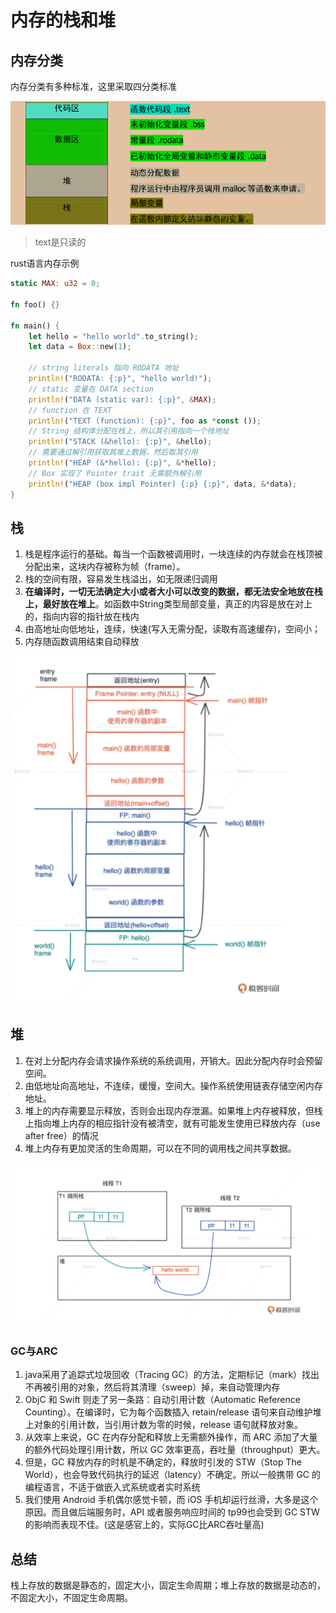 # 内存的栈和堆

## 内存分类

内存分类有多种标准，这里采取四分类标准

![](img/0001-1.png)

> text是只读的

rust语言内存示例
```rust
static MAX: u32 = 0;

fn foo() {}

fn main() {
    let hello = "hello world".to_string();
    let data = Box::new(1);

    // string literals 指向 RODATA 地址
    println!("RODATA: {:p}", "hello world!");
    // static 变量在 DATA section
    println!("DATA (static var): {:p}", &MAX);
    // function 在 TEXT
    println!("TEXT (function): {:p}", foo as *const ());
    // String 结构体分配在栈上，所以其引用指向一个栈地址
    println!("STACK (&hello): {:p}", &hello);
    // 需要通过解引用获取其堆上数据，然后取其引用
    println!("HEAP (&*hello): {:p}", &*hello);
    // Box 实现了 Pointer trait 无需额外解引用
    println!("HEAP (box impl Pointer) {:p} {:p}", data, &*data);
}

```

## 栈

1. 栈是程序运行的基础。每当一个函数被调用时，一块连续的内存就会在栈顶被分配出来，这块内存被称为帧（frame）。
2. 栈的空间有限，容易发生栈溢出，如无限递归调用
3. **在编译时，一切无法确定大小或者大小可以改变的数据，都无法安全地放在栈上，最好放在堆上**。如函数中String类型局部变量，真正的内容是放在对上的，指向内容的指针放在栈内
4. 由高地址向低地址，连续，快速(写入无需分配，读取有高速缓存)，空间小；
5. 内存随函数调用结束自动释放

![](img/0001-2.png)

## 堆

1. 在对上分配内存会请求操作系统的系统调用，开销大。因此分配内存时会预留空间。
2. 由低地址向高地址，不连续，缓慢，空间大。操作系统使用链表存储空闲内存地址。
3. 堆上的内存需要显示释放，否则会出现内存泄漏。如果堆上内存被释放，但栈上指向堆上内存的相应指针没有被清空，就有可能发生使用已释放内存（use after free）的情况
4. 堆上内存有更加灵活的生命周期，可以在不同的调用栈之间共享数据。

![](img/0001-3.png)

### GC与ARC

1. java采用了追踪式垃圾回收（Tracing GC）的方法，定期标记（mark）找出不再被引用的对象，然后将其清理（sweep）掉，来自动管理内存
2. ObjC 和 Swift 则走了另一条路：自动引用计数（Automatic Reference Counting）。在编译时，它为每个函数插入 retain/release 语句来自动维护堆上对象的引用计数，当引用计数为零的时候，release 语句就释放对象。
3. 从效率上来说，GC 在内存分配和释放上无需额外操作，而 ARC 添加了大量的额外代码处理引用计数，所以 GC 效率更高，吞吐量（throughput）更大。
4. 但是，GC 释放内存的时机是不确定的，释放时引发的 STW（Stop The World），也会导致代码执行的延迟（latency）不确定。所以一般携带 GC 的编程语言，不适于做嵌入式系统或者实时系统
5. 我们使用 Android 手机偶尔感觉卡顿，而 iOS 手机却运行丝滑，大多是这个原因。而且做后端服务时，API 或者服务响应时间的 tp99也会受到 GC STW 的影响而表现不佳。(这是感官上的，实际GC比ARC吞吐量高)

## 总结

栈上存放的数据是静态的，固定大小，固定生命周期；堆上存放的数据是动态的，不固定大小，不固定生命周期。